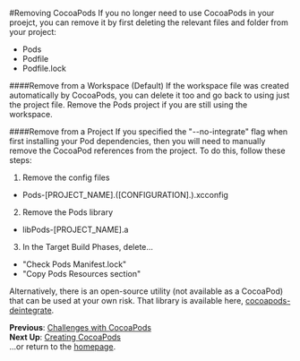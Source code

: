 #Removing CocoaPods
If you no longer need to use CocoaPods in your proejct, you can remove it by first deleting the relevant files and folder from your project:  

* Pods  
* Podfile  
* Podfile.lock  

####Remove from a Workspace (Default)
If the workspace file was created automatically by CocoaPods, you can delete it too and go back to using just the project file. Remove the Pods project if you are still using the workspace.

####Remove from a Project
If you specified the "--no-integrate" flag when first installing your Pod dependencies, then you will need to manually remove the CocoaPod references from the project. To do this, follow these steps:  

1. Remove the config files  
  * Pods-[PROJECT_NAME].([CONFIGURATION].).xcconfig  
2. Remove the Pods library  
  * libPods-[PROJECT_NAME].a  
3. In the Target Build Phases, delete...  
  * "Check Pods Manifest.lock"  
  * "Copy Pods Resources section"  

Alternatively, there is an open-source utility (not available as a CocoaPod) that can be used at your own risk. That library is available here, [cocoapods-deintegrate](https://github.com/kylef/cocoapods-deintegrate).

**Previous**: [Challenges with CocoaPods](cocoapod-challenges.md)  
**Next Up**: [Creating CocoaPods](creating-pods.md)  
...or return to the [homepage](README.md).
